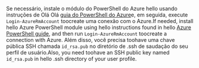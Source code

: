 <span data-ttu-id="05bc7-101">Se necessário, instale o módulo do PowerShell do Azure hello usando instruções de Olá Olá [guia do PowerShell do Azure](https://docs.microsoft.com/powershell/azureps-cmdlets-docs/)e, em seguida, execute `Login-AzureRmAccount` toocreate uma conexão com o Azure.</span><span class="sxs-lookup"><span data-stu-id="05bc7-101">If needed, install hello Azure PowerShell module using hello instructions found in hello [Azure PowerShell guide](https://docs.microsoft.com/powershell/azureps-cmdlets-docs/), and then run `Login-AzureRmAccount` toocreate a connection with Azure.</span></span> <span data-ttu-id="05bc7-102">Além disso, você precisa toohave uma chave pública SSH chamada `id_rsa.pub` no diretório de .ssh de saudação do seu perfil de usuário.</span><span class="sxs-lookup"><span data-stu-id="05bc7-102">Also, you need toohave an SSH public key named `id_rsa.pub` in hello .ssh directory of your user profile.</span></span>
